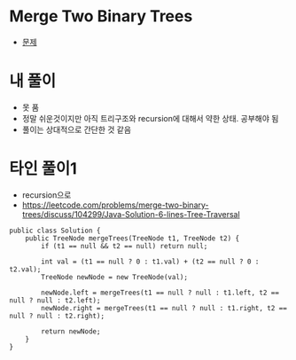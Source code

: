 # Merge Two Binary Trees
- [문제](https://leetcode.com/problems/merge-two-binary-trees/)




# 내 풀이
- 못 품
- 정말 쉬운것이지만 아직 트리구조와 recursion에 대해서 약한 상태. 공부해야 됨
- 풀이는 상대적으로 간단한 것 같음


# 타인 풀이1
- recursion으로
- https://leetcode.com/problems/merge-two-binary-trees/discuss/104299/Java-Solution-6-lines-Tree-Traversal
```
public class Solution {
    public TreeNode mergeTrees(TreeNode t1, TreeNode t2) {
        if (t1 == null && t2 == null) return null;
        
        int val = (t1 == null ? 0 : t1.val) + (t2 == null ? 0 : t2.val);
        TreeNode newNode = new TreeNode(val);
        
        newNode.left = mergeTrees(t1 == null ? null : t1.left, t2 == null ? null : t2.left);
        newNode.right = mergeTrees(t1 == null ? null : t1.right, t2 == null ? null : t2.right);
        
        return newNode;
    }
}
```



